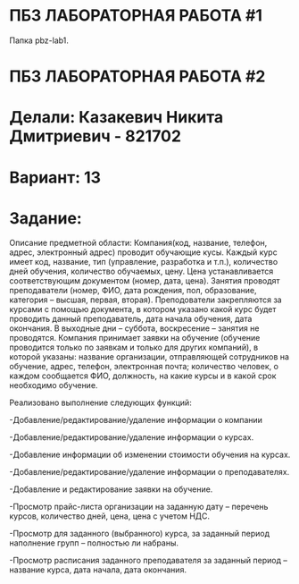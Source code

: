 # ПБЗ ЛАБОРАТОРНАЯ РАБОТА #1
Папка pbz-lab1.

# ПБЗ ЛАБОРАТОРНАЯ РАБОТА #2
# Делали: Казакевич Никита Дмитриевич - 821702
# Вариант: 13
# Задание: 

Описание предметной области: Компания(код, название, телефон, адрес, электронный адрес) проводит обучающие кусы. Каждый курс имеет код, название, тип (управление, разработка и т.п.), количество дней обучения, количество обучаемых, цену. Цена устанавливается соответствующим документом (номер, дата, цена). Занятия проводят преподаватели (номер, ФИО, дата рождения, пол, образование, категория – высшая, первая, вторая). Преподователи закрепляются за курсами с помощью документа, в котором указано какой курс будет проводить данный преподаватель, дата начала обучения, дата окончания. В выходные дни – суббота, воскресение – занятия не проводятся. Компания принимает заявки на обучение (обучение проводится только по заявкам и только для других компаний), в которой указаны: название организации, отправляющей сотрудников на обучение, адрес, телефон, электронная почта; количество человек, о каждом сообщается ФИО, должность, на какие курсы и в какой срок необходимо обучение.

Реализовано выполнение следующих функций:

-Добавление/редактирование/удаление информации о компании

-Добавление/редактирование/удаление информации о курсах.

-Добавление информации об изменении стоимости обучения на курсах.

-Добавление/редактирование/удаление информации о преподавателях.

-Добавление и редактирование заявки на обучение.

-Просмотр прайс-листа организации на заданную дату – перечень курсов, количество дней, цена, цена с учетом НДС.

-Просмотр для заданного (выбранного) курса, за заданный период наполнение групп – полностью ли набраны.

-Просмотр расписания заданного преподавателя за заданный период – название курса, дата начала, дата окончания.